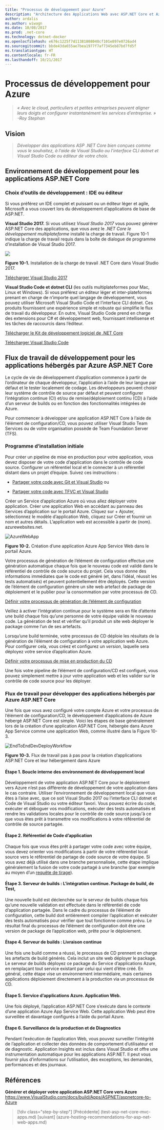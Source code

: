 ```yaml
---
title: "Processus de développement pour Azure"
description: "Architecture des Applications Web avec ASP.NET Core et Azure | Processus de développement pour Azure"
author: ardalis
ms.author: wiwagn
ms.date: 10/08/2017
ms.prod: .net-core
ms.technology: dotnet-docker
ms.openlocfilehash: e676c1225f7d11381808040cf101e897e0726ad4
ms.sourcegitcommit: bbde43da655ae7bea1977f7af7345eb87bd7fd5f
ms.translationtype: HT
ms.contentlocale: fr-FR
ms.lasthandoff: 10/21/2017
---
```

# <a name="development-process-for-azure"></a>Processus de développement pour Azure

> _« Avec le cloud, particuliers et petites entreprises peuvent aligner leurs doigts et configurer instantanément les services d’entreprise. »_  
> _-Roy Stephan_

 ## <a name="vision"></a>Vision

> *Développer des applications ASP .NET Core bien conçues comme vous le souhaitez, à l’aide de Visual Studio ou l’interface CLI dotnet et Visual Studio Code ou éditeur de votre choix.*

## <a name="development-environment-for-aspnet-core-apps"></a>Environnement de développement pour les applications ASP.NET Core

### <a name="development-tools-choices-ide-or-editor"></a>Choix d’outils de développement : IDE ou éditeur

Si vous préférez un IDE complet et puissant ou un éditeur léger et agile, Microsoft a vous couvert lors du développement d’applications de base de ASP.NET.

**Visual Studio 2017.** Si vous utilisez *Visual Studio 2017* vous pouvez générer ASP.NET Core des applications, que vous avez le *.NET Core le développement multiplateforme* installé la charge de travail. Figure 10-1 indique la charge de travail requis dans la boîte de dialogue de programme d’installation de Visual Studio 2017.

![](./media/image10-1.png)

**Figure 10-1.** Installation de la charge de travail .NET Core dans Visual Studio 2017.

[Télécharger Visual Studio 2017](https://www.visualstudio.com/downloads/)

**Visual Studio Code et dotnet CLI** (les outils multiplateformes pour Mac, Linux et Windows). Si vous préférez un éditeur léger et inter-plateformes prenant en charge de n’importe quel langage de développement, vous pouvez utiliser Microsoft Visual Studio Code et l’interface CLI dotnet. Ces produits fournissent une expérience simple et robuste qui simplifie le flux de travail du développeur. En outre, Visual Studio Code prend en charge des extensions pour C\# et développement web, fournissant intellisense et les tâches de raccourcis dans l’éditeur.

[Télécharger le Kit de développement logiciel de .NET Core](https://www.microsoft.com/net/download/core)

[Télécharger Visual Studio Code](https://code.visualstudio.com/download)



## <a name="development-workflow-for-azure-hosted-aspnet-core-apps"></a>Flux de travail de développement pour les applications hébergés par Azure ASP.NET Core

Le cycle de vie de développement d’application commence à partir de l’ordinateur de chaque développeur, l’application à l’aide de leur langue par défaut et le tester localement de codage. Les développeurs peuvent choisir leur système de contrôle de source par défaut et peuvent configurer l’intégration continue (CI) et/ou de remise/déploiement continu (CD) à l’aide d’un serveur de builds ou en fonction des fonctionnalités intégrées de Azure.

Pour commencer à développer une application ASP.NET Core à l’aide de l’élément de configuration/CD, vous pouvez utiliser Visual Studio Team Services ou de votre organisation possède de Team Foundation Server (TFS).

### <a name="initial-setup"></a>Programme d’installation initiale

Pour créer un pipeline de mise en production pour votre application, vous devez disposer de votre code d’application dans le contrôle de code source. Configurer un référentiel local et le connecter à un référentiel distant dans un projet d’équipe. Suivez ces instructions :

-   [Partager votre code avec Git et Visual Studio](https://www.visualstudio.com/docs/git/share-your-code-in-git-vs) ou

-   [Partager votre code avec TFVC et Visual Studio](https://www.visualstudio.com/docs/tfvc/share-your-code-in-tfvc-vs)

Créer un Service d’application Azure où vous allez déployer votre application. Créer une application Web en accédant au panneau des Services d’application sur le portail Azure. Cliquez sur + Ajouter, sélectionnez le modèle d’application Web, cliquez sur Créer et fournir un nom et autres détails. L’application web est accessible à partir de {nom}. azurewebsites.net.

![AzureWebApp](./media/image10-2.png)

**Figure 10-2.** Création d’une application Azure App Service Web dans le portail Azure.

Votre processus de génération de l’élément de configuration effectue une génération automatique chaque fois que le nouveau code est validé dans le référentiel de contrôle de code source du projet. Cela vous donne des informations immédiates que le code est généré (et, dans l’idéal, réussit les tests automatisés) et peuvent potentiellement être déployés. Cette version de l’élément de configuration génère un site web artefact de package de déploiement et le publier pour la consommation par votre processus de CD.

[Définir votre processus de génération de l’élément de configuration](https://www.visualstudio.com/docs/build/apps/aspnet/aspnetcore-to-azure#ci)

Veillez à activer l’intégration continue pour le système sera en file d’attente une build chaque fois qu’une personne de votre équipe valide le nouveau code. La génération de test et vérifier qu’il produit un site web déployer le package comme l’un de ses artefacts.

Lorsqu’une build terminée, votre processus de CD déploie les résultats de la génération de l’élément de configuration à votre application web Azure. Pour configurer cela, vous créez et configurez un *version*, laquelle sera déployez votre service d’application Azure.

[Définir votre processus de mise en production du CD](https://www.visualstudio.com/docs/build/apps/aspnet/aspnetcore-to-azure#cd)

Une fois votre pipeline de l’élément de configuration/CD est configuré, vous pouvez simplement mettre à jour votre application web et les valider sur le contrôle de code source pour les déployer.

### <a name="workflow-for-developing-azure-hosted-aspnet-core-applications"></a>Flux de travail pour développer des applications hébergés par Azure ASP.NET Core

Une fois que vous avez configuré votre compte Azure et votre processus de l’élément de configuration/CD, le développement d’applications de Azure hébergé ASP.NET Core est simple. Voici les étapes de base généralement lors de la création d’une application ASP.NET Core, hébergée dans Azure App Service comme une application Web, comme illustré dans la Figure 10-3.

![EndToEndDevDeployWorkflow](./media/image10-3.png)

**Figure 10-3.** Flux de travail pas à pas pour la création d’applications ASP.NET Core et leur hébergement dans Azure

#### <a name="step-1-local-dev-environment-inner-loop"></a>Étape 1. Boucle interne des environnement de développement local

Développement de votre application ASP.NET Core pour le déploiement vers Azure n’est pas différente de développement de votre application dans le cas contraire. Utiliser l’environnement de développement local que vous êtes à l’aise avec, que ce soit Visual Studio 2017 ou l’interface CLI dotnet et Code de Visual Studio ou votre éditeur favori. Vous pouvez écrire du code, exécuter et déboguer vos modifications, exécuter des tests automatisés et rendre les validations locales pour le contrôle de code source jusqu'à ce que vous êtes prêt à transmettre vos modifications à votre référentiel de contrôle de source partagée.

#### <a name="step-2-application-code-repository"></a>Étape 2. Référentiel de Code d’application

Chaque fois que vous êtes prêt à partager votre code avec votre équipe, vous devez orienter vos modifications à partir de votre référentiel local source vers le référentiel de partage de code source de votre équipe. Si vous avez déjà utilisé dans une branche personnalisée, cette étape implique généralement la fusion de votre code partagé à une branche (par exemple au moyen d’un [requête de tirage](https://www.visualstudio.com/docs/git/pull-requests)).

#### <a name="step-3-build-server-continuous-integration-build-test-package"></a>Étape 3. Serveur de builds : L’intégration continue. Package de build, de Test,

Une nouvelle build est déclenchée sur le serveur de builds chaque fois qu’une nouvelle validation est effectuée dans le référentiel de code d’application partagée. Dans le cadre du processus de l’élément de configuration, cette build doit entièrement compiler l’application et exécuter des tests automatisés pour vérifier que tout fonctionne comme prévu. Le résultat final du processus de l’élément de configuration doit être une version de package de l’application web, prête pour le déploiement.

#### <a name="step-4-build-server-continuous-delivery"></a>Étape 4. Serveur de builds : Livraison continue

Une fois une build comme a réussi, le processus de CD prennent en charge les artefacts de build générés. Cela inclut un site web déployer le package. Le serveur de builds déployez ce package du Service d’applications Azure, en remplaçant tout service existant par celui qui vient d’être créé. En général, cette étape vise un environnement intermédiaire, mais certaines applications déploiement directement à la production via un processus de CD.

#### <a name="step-5-azure-app-service-web-app"></a>Étape 5. Service d’applications Azure. Application Web.

Une fois déployé, l’application ASP.NET Core s’exécute dans le contexte d’une application Azure App Service Web. Cette application Web peut être surveillée et davantage configurés à l’aide du portail Azure.

#### <a name="step-6-production-monitoring-and-diagnostics"></a>Étape 6. Surveillance de la production et de Diagnostics

Pendant l’exécution de l’application Web, vous pouvez surveiller l’intégrité de l’application et collecter des données de comportement d’utilisateur et de diagnostic. Application Insights est inclus dans Visual Studio et offre une instrumentation automatique pour les applications ASP.NET. Il peut vous fournir plus d’informations sur l’utilisation, des exceptions, les demandes, performances et des journaux.

## <a name="references"></a>Références

**Générer et déployer votre application ASP.NET Core vers Azure**  
<https://www.VisualStudio.com/docs/build/Apps/ASPNET/aspnetcore-to-Azure>


>[!div class="step-by-step"]
[Précédente] (test-asp-net-core-mvc-apps.md) [suivant] (azure-hosting-recommendations-for-asp-net-web-apps.md)
